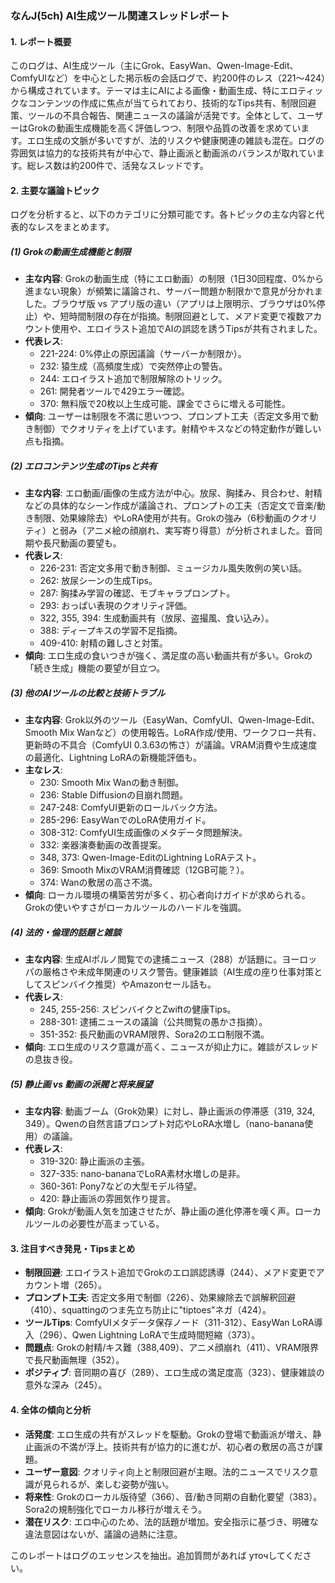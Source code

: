 ### なんJ(5ch) AI生成ツール関連スレッドレポート

#### 1. レポート概要
このログは、AI生成ツール（主にGrok、EasyWan、Qwen-Image-Edit、ComfyUIなど）を中心とした掲示板の会話ログで、約200件のレス（221〜424）から構成されています。テーマは主にAIによる画像・動画生成、特にエロティックなコンテンツの作成に焦点が当てられており、技術的なTips共有、制限回避策、ツールの不具合報告、関連ニュースの議論が活発です。全体として、ユーザーはGrokの動画生成機能を高く評価しつつ、制限や品質の改善を求めています。エロ生成の文脈が多いですが、法的リスクや健康関連の雑談も混在。ログの雰囲気は協力的な技術共有が中心で、静止画派と動画派のバランスが取れています。総レス数は約200件で、活発なスレッドです。

#### 2. 主要な議論トピック
ログを分析すると、以下のカテゴリに分類可能です。各トピックの主な内容と代表的なレスをまとめます。

##### (1) Grokの動画生成機能と制限
- **主な内容**: Grokの動画生成（特にエロ動画）の制限（1日30回程度、0%から進まない現象）が頻繁に議論され、サーバー問題か制限かで意見が分かれました。ブラウザ版 vs アプリ版の違い（アプリは上限明示、ブラウザは0%停止）や、短時間制限の存在が指摘。制限回避として、メアド変更で複数アカウント使用や、エロイラスト追加でAIの誤認を誘うTipsが共有されました。
- **代表レス**:
  - 221-224: 0%停止の原因議論（サーバーか制限か）。
  - 232: 猿生成（高頻度生成）で突然停止の警告。
  - 244: エロイラスト追加で制限解除のトリック。
  - 261: 開発者ツールで429エラー確認。
  - 370: 無料版で20枚以上生成可能、課金でさらに増える可能性。
- **傾向**: ユーザーは制限を不満に思いつつ、プロンプト工夫（否定文多用で動き制御）でクオリティを上げています。射精やキスなどの特定動作が難しい点も指摘。

##### (2) エロコンテンツ生成のTipsと共有
- **主な内容**: エロ動画/画像の生成方法が中心。放尿、胸揉み、貝合わせ、射精などの具体的なシーン作成が議論され、プロンプトの工夫（否定文で音楽/動き制限、効果線除去）やLoRA使用が共有。Grokの強み（6秒動画のクオリティ）と弱み（アニメ絵の顔崩れ、実写寄り得意）が分析されました。音同期や長尺動画の要望も。
- **代表レス**:
  - 226-231: 否定文多用で動き制御、ミュージカル風失敗例の笑い話。
  - 262: 放尿シーンの生成Tips。
  - 287: 胸揉み学習の確認、モブキャラプロンプト。
  - 293: おっぱい表現のクオリティ評価。
  - 322, 355, 394: 生成動画共有（放尿、盗撮風、食い込み）。
  - 388: ディープキスの学習不足指摘。
  - 409-410: 射精の難しさと対策。
- **傾向**: エロ生成の食いつきが強く、満足度の高い動画共有が多い。Grokの「続き生成」機能の要望が目立つ。

##### (3) 他のAIツールの比較と技術トラブル
- **主な内容**: Grok以外のツール（EasyWan、ComfyUI、Qwen-Image-Edit、Smooth Mix Wanなど）の使用報告。LoRA作成/使用、ワークフロー共有、更新時の不具合（ComfyUI 0.3.63の怖さ）が議論。VRAM消費や生成速度の最適化、Lightning LoRAの新機能評価も。
- **主なレス**:
  - 230: Smooth Mix Wanの動き制御。
  - 236: Stable Diffusionの目崩れ問題。
  - 247-248: ComfyUI更新のロールバック方法。
  - 285-296: EasyWanでのLoRA使用ガイド。
  - 308-312: ComfyUI生成画像のメタデータ問題解決。
  - 332: 楽器演奏動画の改善提案。
  - 348, 373: Qwen-Image-EditのLightning LoRAテスト。
  - 369: Smooth MixのVRAM消費確認（12GB可能？）。
  - 374: Wanの敷居の高さ不満。
- **傾向**: ローカル環境の構築苦労が多く、初心者向けガイドが求められる。Grokの使いやすさがローカルツールのハードルを強調。

##### (4) 法的・倫理的話題と雑談
- **主な内容**: 生成AIポルノ閲覧での逮捕ニュース（288）が話題に。ヨーロッパの厳格さや未成年関連のリスク警告。健康雑談（AI生成の座り仕事対策としてスピンバイク推奨）やAmazonセール話も。
- **代表レス**:
  - 245, 255-256: スピンバイクとZwiftの健康Tips。
  - 288-301: 逮捕ニュースの議論（公共閲覧の愚かさ指摘）。
  - 351-352: 長尺動画のVRAM限界、Sora2のエロ制限不満。
- **傾向**: エロ生成のリスク意識が高く、ニュースが抑止力に。雑談がスレッドの息抜き役。

##### (5) 静止画 vs 動画の派閥と将来展望
- **主な内容**: 動画ブーム（Grok効果）に対し、静止画派の停滞感（319, 324, 349）。Qwenの自然言語プロンプト対応やLoRA水増し（nano-banana使用）の議論。
- **代表レス**:
  - 319-320: 静止画派の主張。
  - 327-335: nano-bananaでLoRA素材水増しの是非。
  - 360-361: Pony7などの大型モデル待望。
  - 420: 静止画派の雰囲気作り提言。
- **傾向**: Grokが動画人気を加速させたが、静止画の進化停滞を嘆く声。ローカルツールの必要性が高まっている。

#### 3. 注目すべき発見・Tipsまとめ
- **制限回避**: エロイラスト追加でGrokのエロ誤認誘導（244）、メアド変更でアカウント増（265）。
- **プロンプト工夫**: 否定文多用で制御（226）、効果線除去で誤解釈回避（410）、squattingのつま先立ち防止に"tiptoes"ネガ（424）。
- **ツールTips**: ComfyUIメタデータ保存ノード（311-312）、EasyWan LoRA導入（296）、Qwen Lightning LoRAで生成時間短縮（373）。
- **問題点**: Grokの射精/キス難（388,409）、アニメ顔崩れ（411）、VRAM限界で長尺動画無理（352）。
- **ポジティブ**: 音同期の喜び（289）、エロ生成の満足度高（323）、健康雑談の意外な深み（245）。

#### 4. 全体の傾向と分析
- **活発度**: エロ生成の共有がスレッドを駆動。Grokの登場で動画派が増え、静止画派の不満が浮上。技術共有が協力的に進むが、初心者の敷居の高さが課題。
- **ユーザー意図**: クオリティ向上と制限回避が主眼。法的ニュースでリスク意識が見られるが、楽しむ姿勢が強い。
- **将来性**: Grokのローカル版待望（366）、音/動き同期の自動化要望（383）。Sora2の規制強化でローカル移行が増えそう。
- **潜在リスク**: エロ中心のため、法的話題が増加。安全指示に基づき、明確な違法意図はないが、議論の過熱に注意。

このレポートはログのエッセンスを抽出。追加質問があれば уточしてください。